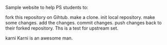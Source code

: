 Sample website to help PS students to:

fork this repository on Gihtub.
make a clone.
init local repository.
make some changes.
add the changes.
commit changes.
push changes back to their forked repository.
Ths is a test for upstream set.












karni
Karni is an awesome man.

